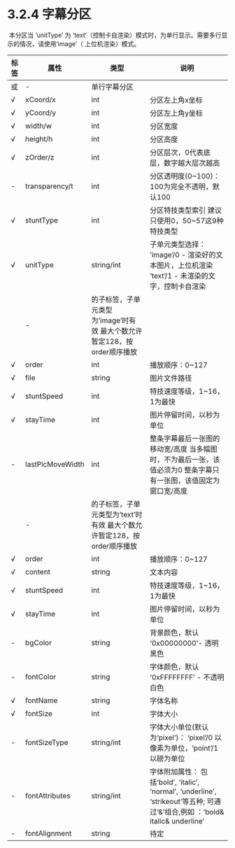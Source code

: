 # 3.2.4     字幕分区

​	本分区当 ‘unitType’ 为 ‘text’（控制卡自渲染）模式时，为单行显示。需要多行显示的情况，请使用‘image’（ 上位机渲染）模式。

| 标签                | 属性             | 类型                                                         | 说明                                                         |
| ------------------- | ---------------- | ------------------------------------------------------------ | ------------------------------------------------------------ |
| <textpanel>或<text> | -                | 单行字幕分区                                                 |                                                              |
| √                   | xCoord/x         | int                                                          | 分区左上角x坐标                                              |
| √                   | yCoord/y         | int                                                          | 分区左上角y坐标                                              |
| √                   | width/w          | int                                                          | 分区宽度                                                     |
| √                   | height/h         | int                                                          | 分区高度                                                     |
| √                   | zOrder/z         | int                                                          | 分区层次，0代表底层，数字越大层次越高                        |
| -                   | transparency/t   | int                                                          | 分区透明度(0~100)：100为完全不透明，默认100                  |
| √                   | stuntType        | int                                                          | 分区特技类型索引  建议只使用0，50~57这9种特技类型            |
| √                   | unitType         | string/int                                                   | 子单元类型选择：  ’image’/0 - 渲染好的文本图片，上位机渲染  ‘text’/1 - 未渲染的文字，控制卡自渲染 |
| <imageUnit>         | -                | <text>的子标签，子单元类型为’image’时有效  最大个数允许暂定128，按order顺序播放 |                                                              |
| √                   | order            | int                                                          | 播放顺序：0~127                                              |
| √                   | file             | string                                                       | 图片文件路径                                                 |
| √                   | stuntSpeed       | int                                                          | 特技速度等级，1~16，1为最快                                  |
| √                   | stayTime         | int                                                          | 图片停留时间，以秒为单位                                     |
| -                   | lastPicMoveWidth | int                                                          | 整条字幕最后一张图的移动宽/高度   当多幅图时，不为最后一张，该值必须为0   整条字幕只有一张图，该值固定为窗口宽/高度 |
| <textUnit>          | -                | <text>的子标签，子单元类型为’text’时有效  最大个数允许暂定128，按order顺序播放 |                                                              |
| √                   | order            | int                                                          | 播放顺序：0~127                                              |
| √                   | content          | string                                                       | 文本内容                                                     |
| √                   | stuntSpeed       | int                                                          | 特技速度等级，1~16，1为最快                                  |
| √                   | stayTime         | int                                                          | 图片停留时间，以秒为单位                                     |
| -                   | bgColor          | string                                                       | 背景颜色，默认 ‘0x00000000’- 透明黑色                        |
| -                   | fontColor        | string                                                       | 字体颜色，默认 ‘0xFFFFFFFF’ - 不透明白色                     |
| √                   | fontName         | string                                                       | 字体名称                                                     |
| √                   | fontSize         | int                                                          | 字体大小                                                     |
| -                   | fontSizeType     | string/int                                                   | 字体大小单位(默认为‘pixel’)：  ‘pixel’/0 以像素为单位，‘point’/1  以磅为单位 |
| -                   | fontAttributes   | string/int                                                   | 字体附加属性：  包括‘bold’, ‘italic’, ‘normal’, ‘underline’, ‘strikeout’等五种;  可通过‘&’组合,例如 ：‘bold&  italic& underline’ |
| -                   | fontAlignment    | string                                                       | 待定                                                         |